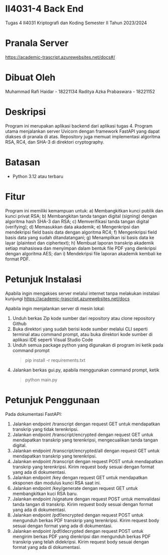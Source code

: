 # II4031-4 Back End
 Tugas 4 II4031 Kriptografi dan Koding Semester II Tahun 2023/2024

# Pranala Server
https://academic-trascript.azurewebsites.net/docs#/

# Dibuat Oleh
Muhammad Rafi Haidar - 18221134
Raditya Azka Prabaswara - 18221152
 
# Deskripsi
Program ini merupakan aplikasi backend dari aplikasi tugas 4. Program utama menjalankan server Uvicorn dengan framework FastAPI yang dapat diakses di pranala di atas.
Repository juga memuat implementasi algoritma RSA, RC4, dan SHA-3 di direktori cryptography.

# Batasan
- Python 3.12 atau terbaru

# Fitur
Program ini memiliki kemampuan untuk:
a) Membangkitkan kunci publik dan kunci privat RSA;
b) Membangkitan tanda tangan digital (signing) dengan algoritma hash SHA-3 dan RSA;
c) Memverifikasi tanda tangan digital (verifying);
d) Memasukkan data akademik;
e) Mengenkripsi dan mendekripsi field basis data dengan algoritma RC4;
f) Mengenkripsi field basis data yang sudah ditandatangani;
g) Menampilkan isi basis data ke layar (plaintext dan ciphertext);
h) Membuat laporan transkrip akademik setiap mahasiswa dan menyimpan dalam bentuk file PDF yang dienkripsi dengan algoritma AES; dan
i) Mendekripsi file laporan akademik kembali ke format PDF.

# Petunjuk Instalasi
Apabila ingin mengakses server melalui internet tanpa melakukan instalasi kunjungi 
https://academic-trascript.azurewebsites.net/docs

Apabila ingin menjalankan server di mesin lokal:
1. Unduh berkas Zip kode sumber dari repository atau clone repository Github
2. Buka direktori yang sudah berisi kode sumber melalui CLI seperti terminal atau command prompt, atau buka direktori kode sumber di aplikasi IDE seperti Visual Studio Code
3. Unduh semua package python yang digunakan di program ini ketik pada command prompt
   >  pip install -r requirements.txt  
4. Jalankan berkas gui.py, apabila menggunakan command prompt, ketik
   >  python main.py

# Petunjuk Penggunaan
Pada dokumentasi FastAPI:
1. Jalankan endpoint /transcript dengan request GET untuk mendapatkan transkrip yang tidak terenkripsi.
2. Jalankan endpoint /transcript/encrypted dengan request GET untuk mendapatkan transkrip yang terenkripsi, mengecualikan tanda tangan digital.
3. Jalankan endpoint /transcript/encrypted/all dengan request GET untuk mendapatkan transkrip yang terenkripsi.
4. Jalankan endpoint /transcript dengan request POST untuk mendapatkan transkrip yang terenkripsi. Kirim request body sesuai dengan format yang ada di dokumentasi.
5. Jalankan endpoint /key dengan request GET untuk mendapatkan eksponen dan modulus kunci RSA saat ini.
6. Jalankan endpoint /key/generate dengan request GET untuk membangkitkan kuci RSA baru.
7. Jalankan endpoint /signature dengan request POST untuk memvalidasi tanda tangan di transkrip. Kirim request body sesuai dengan format yang ada di dokumentasi.
8. Jalankan endpoint /pdf/encrypted dengan request POST untuk mengunduh berkas PDF transkrip yang terenkripsi. Kirim request body sesuai dengan format yang ada di dokumentasi.
9. Jalankan endpoint /pdf/decrypted dengan request POST untuk mengirim berkas PDF yang dienkripsi dan mengunduh berkas PDF transkrip yang telah didekripsi. Kirim request body sesuai dengan format yang ada di dokumentasi.
